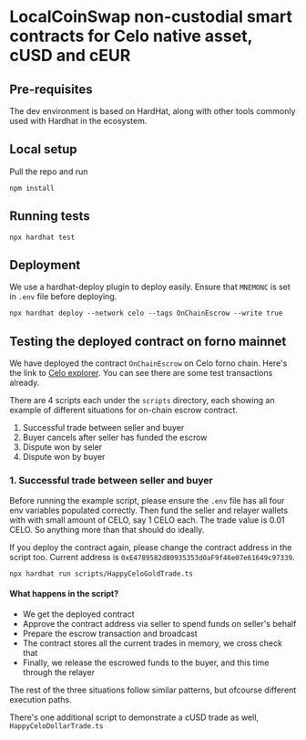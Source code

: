 # LocalCoinSwap non-custodial smart contracts for Celo native asset, cUSD and cEUR

## Pre-requisites

The dev environment is based on HardHat, along with other tools commonly used with Hardhat in the ecosystem.

## Local setup

Pull the repo and run

```
npm install
```

## Running tests


```
npx hardhat test
```

## Deployment

We use a hardhat-deploy plugin to deploy easily. Ensure that `MNEMONC` is set in `.env` file before deploying.

```
npx hardhat deploy --network celo --tags OnChainEscrow --write true
```

## Testing the deployed contract on forno mainnet

We have deployed the contract `OnChainEscrow` on Celo forno chain. Here's the link to [Celo explorer](https://explorer.celo.org/address/0xE4789582d80935353d0aF9f46e07e61649c97339/transactions). You can see there are some test transactions already.

There are 4 scripts each under the `scripts` directory, each showing an example of different situations for on-chain escrow contract.

 1. Successful trade between seller and buyer
 2. Buyer cancels after seller has funded the escrow
 3. Dispute won by seler
 4. Dispute won by buyer

### 1. Successful trade between seller and buyer

Before running the example script, please ensure the `.env` file has all four env variables populated correctly. Then fund the seller and relayer wallets with with small amount of CELO, say 1 CELO each. The trade value is 0.01 CELO. So anything more than that should do ideally.

If you deploy the contract again, please change the contract address in the script too. Current address is `0xE4789582d80935353d0aF9f46e07e61649c97339`.

```
npx hardhat run scripts/HappyCeloGoldTrade.ts
```

#### What happens in the script?

 - We get the deployed contract
 - Approve the contract address via seller to spend funds on seller's behalf
 - Prepare the escrow transaction and broadcast
 - The contract stores all the current trades in memory, we cross check that
 - Finally, we release the escrowed funds to the buyer, and this time through the relayer

The rest of the three situations follow similar patterns, but ofcourse different execution paths.

There's one additional script to demonstrate a cUSD trade as well, `HappyCeloDollarTrade.ts`
